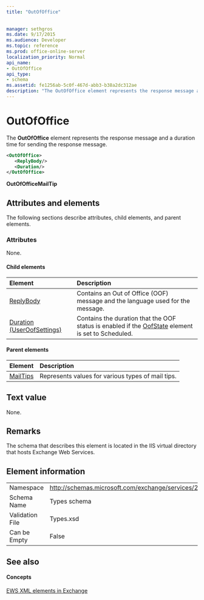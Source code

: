 ```yaml
---
title: "OutOfOffice"
 
 
manager: sethgros
ms.date: 9/17/2015
ms.audience: Developer
ms.topic: reference
ms.prod: office-online-server
localization_priority: Normal
api_name:
- OutOfOffice
api_type:
- schema
ms.assetid: fe1256ab-5c0f-467d-abb3-b38a2dc312ae
description: "The OutOfOffice element represents the response message and a duration time for sending the response message."
---
```


# OutOfOffice

The **OutOfOffice** element represents the response message and a duration time for sending the response message. 
  
```XML
<OutOfOffice>
   <ReplyBody/>
   <Duration/>
</OutOfOffice>
```

 **OutOfOfficeMailTip**
## Attributes and elements

The following sections describe attributes, child elements, and parent elements.
  
### Attributes

None.
  
#### Child elements

|**Element**|**Description**|
|:-----|:-----|
|[ReplyBody](replybody.md) <br/> |Contains an Out of Office (OOF) message and the language used for the message.  <br/> |
|[Duration (UserOofSettings)](duration-useroofsettings.md) <br/> |Contains the duration that the OOF status is enabled if the [OofState](oofstate.md) element is set to Scheduled.  <br/> |
   
#### Parent elements

|**Element**|**Description**|
|:-----|:-----|
|[MailTips](mailtips.md) <br/> |Represents values for various types of mail tips.  <br/> |
   
## Text value

None.
  
## Remarks

The schema that describes this element is located in the IIS virtual directory that hosts Exchange Web Services.
  
## Element information

|||
|:-----|:-----|
|Namespace  <br/> |http://schemas.microsoft.com/exchange/services/2006/types  <br/> |
|Schema Name  <br/> |Types schema  <br/> |
|Validation File  <br/> |Types.xsd  <br/> |
|Can be Empty  <br/> |False  <br/> |
   
## See also

#### Concepts

[EWS XML elements in Exchange](ews-xml-elements-in-exchange.md)

